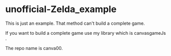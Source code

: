# unofficial-Zelda_example

This is just an example.
That method can't build a complete game.

If you want to build a complete game use my library
which is canvasgameJs .

The repo name is canva00.
